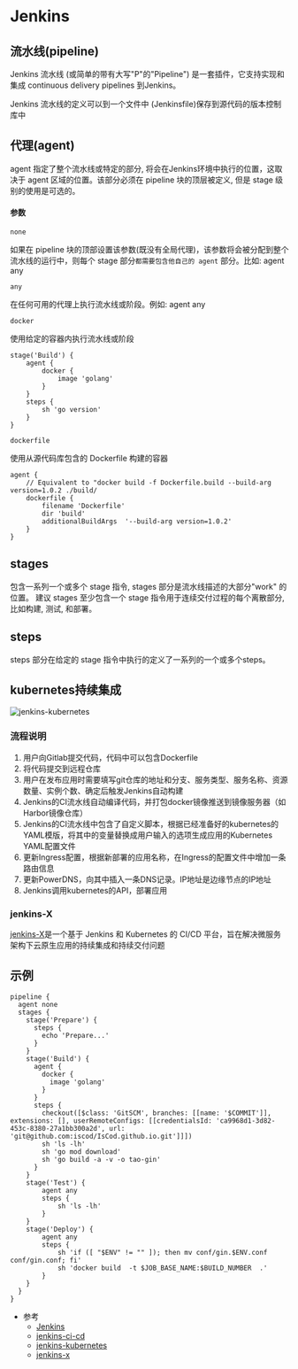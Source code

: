 # Jenkins

## 流水线(pipeline)

Jenkins 流水线 (或简单的带有大写"P"的"Pipeline") 是一套插件，它支持实现和集成 continuous delivery pipelines 到Jenkins。

Jenkins 流水线的定义可以到一个文件中 (Jenkinsfile)保存到源代码的版本控制库中

## 代理(agent)

agent 指定了整个流水线或特定的部分, 将会在Jenkins环境中执行的位置，这取决于 agent 区域的位置。该部分必须在 pipeline 块的顶层被定义, 但是 stage 级别的使用是可选的。

#### 参数
`none`

如果在 pipeline 块的顶部设置该参数(既没有全局代理)，该参数将会被分配到整个流水线的运行中，则每个 stage 部分`都需要包含他自己的 agent` 部分。比如: agent any

`any`

在任何可用的代理上执行流水线或阶段。例如: agent any

`docker`

使用给定的容器内执行流水线或阶段

```
stage('Build') {
    agent {
        docker {
            image 'golang'
        }
    }
    steps {
        sh 'go version'
    }
}
```

`dockerfile`

使用从源代码库包含的 Dockerfile 构建的容器

```
agent {
    // Equivalent to "docker build -f Dockerfile.build --build-arg version=1.0.2 ./build/
    dockerfile {
        filename 'Dockerfile'
        dir 'build'
        additionalBuildArgs  '--build-arg version=1.0.2'
    }
}
```

## stages

包含一系列一个或多个 stage 指令, stages 部分是流水线描述的大部分"work" 的位置。 建议 stages 至少包含一个 stage 指令用于连续交付过程的每个离散部分,比如构建, 测试, 和部署。

## steps

steps 部分在给定的 stage 指令中执行的定义了一系列的一个或多个steps。


## kubernetes持续集成

![jenkins-kubernetes](https://iscod.github.io/images/jenkins-kubernetes.png)

### 流程说明

1. 用户向Gitlab提交代码，代码中可以包含Dockerfile
2. 将代码提交到远程仓库
3. 用户在发布应用时需要填写git仓库的地址和分支、服务类型、服务名称、资源数量、实例个数、确定后触发Jenkins自动构建
4. Jenkins的CI流水线自动编译代码，并打包docker镜像推送到镜像服务器（如Harbor镜像仓库）
5. Jenkins的CI流水线中包含了自定义脚本，根据已经准备好的kubernetes的YAML模版，将其中的变量替换成用户输入的选项生成应用的Kubernetes YAML配置文件
6. 更新Ingress配置，根据新部署的应用名称，在Ingress的配置文件中增加一条路由信息
7. 更新PowerDNS，向其中插入一条DNS记录。IP地址是边缘节点的IP地址
8. Jenkins调用kubernetes的API，部署应用

### jenkins-X

[jenkins-X](https://jenkins-x.io/zh/)是一个基于 Jenkins 和 Kubernetes 的 CI/CD 平台，旨在解决微服务架构下云原生应用的持续集成和持续交付问题

## 示例
```jenkins
pipeline {
  agent none
  stages {
    stage('Prepare') {
      steps {
        echo 'Prepare...'
      }
    }
    stage('Build') {
      agent {
        docker {
          image 'golang'
        }
      }
      steps {
        checkout([$class: 'GitSCM', branches: [[name: '$COMMIT']], extensions: [], userRemoteConfigs: [[credentialsId: 'ca9968d1-3d82-453c-8380-27a1bb300a2d', url: 'git@github.com:iscod/IsCod.github.io.git']]])
        sh 'ls -lh'
        sh 'go mod download'
        sh 'go build -a -v -o tao-gin'
      }
    }
    stage('Test') {
        agent any
        steps {
            sh 'ls -lh'
        }
    }
    stage('Deploy') {
        agent any
        steps {
            sh 'if ([ "$ENV" != "" ]); then mv conf/gin.$ENV.conf conf/gin.conf; fi'
            sh 'docker build  -t $JOB_BASE_NAME:$BUILD_NUMBER  .'
        }
    }
  }
}
``` 

* 参考
    * [Jenkins](https://www.jenkins.io/zh/doc/book/pipeline/)
    * [jenkins-ci-cd](https://www.bookstack.cn/read/kubernetes-handbook-201910/practice-jenkins-ci-cd.md)
    * [jenkins-kubernetes](https://plugins.jenkins.io/kubernetes/)
    * [jenkins-x](https://jenkins-x.io/zh/)